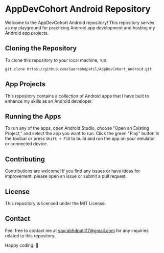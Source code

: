# AppDevCohort Android Repository

Welcome to the AppDevCohort Android repository! This repository serves as my playground for practicing Android app development and hosting my Android app projects.

## Cloning the Repository

To clone this repository to your local machine, run:

```
git clone https://github.com/Saurabhdpatil/AppDevCohort_Android.git
```

## App Projects

This repository contains a collection of Android apps that I have built to enhance my skills as an Android developer.

## Running the Apps

To run any of the apps, open Android Studio, choose "Open an Existing Project," and select the app you want to run. Click the green "Play" button in the toolbar or press `Shift + F10` to build and run the app on your emulator or connected device.

## Contributing

Contributions are welcome! If you find any issues or have ideas for improvement, please open an issue or submit a pull request.

## License

This repository is licensed under the MIT License.

## Contact

Feel free to contact me at saurabhdpatil17@gmail.com for any inquiries related to this repository.

Happy coding! 🚀
